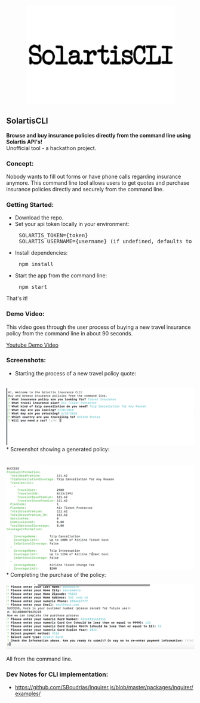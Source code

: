 <p align="center">
    <img src="./screenshots/logo.png" width=400/>
</p>

SolartisCLI
---

<b>Browse and buy insurance policies directly from the command line using Solartis API's!</b>
<br/>
Unofficial tool - a hackathon project.

### Concept:

Nobody wants to fill out forms or have phone calls regarding insurance anymore.
This command line tool allows users to get quotes and purchase insurance policies directly and securely from the command line. 

### Getting Started:
* Download the repo.
* Set your api token locally in your environment:

<pre>
    SOLARTIS_TOKEN={token}
    SOLARTIS_USERNAME={username} (if undefined, defaults to 'travelagent')
</pre>
* Install dependencies:
<pre>
    npm install
</pre>
* Start the app from the command line:
<pre>
    npm start
</pre>

That's it!

### Demo Video:
This video goes through the user process of buying a new travel insurance policy from the command line in about 90 seconds.

<a href="https://youtu.be/TMai5mufyQA" target="_blank">Youtube Demo Video</a>

### Screenshots:

* Starting the process of a new travel policy quote:
<br/><br/>
<img src="./screenshots/start.png" width=600/>
* Screenshot showing a generated policy:
<br/><br/>
<br/>
<img src="./screenshots/quote.png" width=600/>
* Completing the purchase of the policy:
<br/><br/>
<img src="./screenshots/pay.png" width=600/>

<p>All from the command line.</p>


### Dev Notes for CLI implementation:
* https://github.com/SBoudrias/Inquirer.js/blob/master/packages/inquirer/examples/
